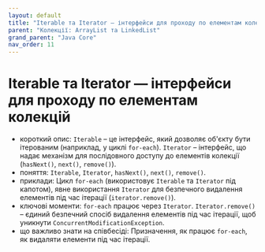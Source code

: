 ```yaml
---
layout: default
title: "Iterable та Iterator — інтерфейси для проходу по елементам колекцій"
parent: "Колекції: ArrayList та LinkedList"
grand_parent: "Java Core"
nav_order: 11
---
```


# Iterable та Iterator — інтерфейси для проходу по елементам колекцій

*   короткий опис: `Iterable` – це інтерфейс, який дозволяє об'єкту бути ітерованим (наприклад, у циклі `for-each`). `Iterator` – інтерфейс, що надає механізм для послідовного доступу до елементів колекції (`hasNext()`, `next()`, `remove()`).
*   поняття: `Iterable`, `Iterator`, `hasNext()`, `next()`, `remove()`.
*   приклади: Цикл `for-each` (використовує `Iterable` та `Iterator` під капотом), явне використання `Iterator` для безпечного видалення елементів під час ітерації (`iterator.remove()`).
*   ключові моменти: `for-each` працює через `Iterator`. `Iterator.remove()` – єдиний безпечний спосіб видалення елементів під час ітерації, щоб уникнути `ConcurrentModificationException`.
*   що важливо знати на співбесіді: Призначення, як працює `for-each`, як видаляти елементи під час ітерації.
